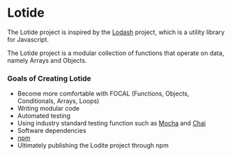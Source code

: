 # Lotide

The Lotide project is inspired by the [Lodash](https://lodash.com/) project, which is a utility library for Javascript.

The Lotide project is a modular collection of functions that operate on data, namely Arrays and Objects.

### Goals of Creating Lotide
- Become more comfortable with FOCAL (Functions, Objects, Conditionals, Arrays, Loops)
- Writing modular code
- Automated testing
- Using industry standard testing function such as [Mocha](https://mochajs.org/) and [Chai](https://www.chaijs.com/)
- Software dependencies
- [npm](https://www.npmjs.com/)
- Ultimately publishing the Lodite project through npm


